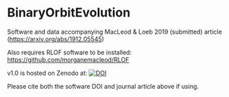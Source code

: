 # BinaryOrbitEvolution
Software and data accompanying MacLeod &amp; Loeb 2019 (submitted) article (https://arxiv.org/abs/1912.05545)

Also requires RLOF software to be installed: https://github.com/morganemacleod/RLOF

v1.0 is hosted on Zenodo at: [![DOI](https://zenodo.org/badge/227218974.svg)](https://zenodo.org/badge/latestdoi/227218974)

Please cite both the software DOI and journal article above if using. 
